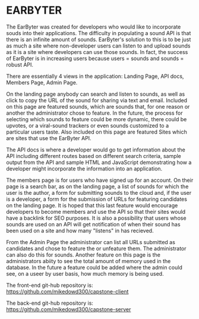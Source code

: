 # EARBYTER
The EarByter was created for developers who would like to incorporate souds into their applications. The difficulty in populating a sound API is that there is an infinite amount of sounds. EarByter's solution to this is to be just as much a site where non-developer users can listen to and upload sounds as it is a site where developers can use those sounds. In fact, the success of EarByter is in increasing users because users = sounds and sounds = robust API.

There are essentially 4 views in the application: Landing Page, API docs, Members Page, Admin Page.

On the landing page anybody can search and listen to sounds, as well as click to copy the URL of the sound for sharing via text and email. Included on this page are featured sounds, which are sounds that, for one reason or another the administrator chose to feature. In the future, the process for selecting which sounds to feature could be more dynamic, there could be upvotes, or a viral-sound trackers or even sounds customized to a particular users taste. Also included on this page are featured Sites which are sites that use the EarByter API.

The API docs is where a developer would go to get information about the API including different routes based on different search criteria, sample output from the API and sample HTML and JavaScript demonstrating how a developer might incorporate the information into an application.

The members page is for users who have signed up for an account. On their page is a search bar, as on the landing page, a list of sounds for which the user is the author, a form for submitting sounds to the cloud and, if the user is a developer, a form for the submission of URLs for featuring candidates on the landing page. It is hoped that this last feature would encourage developers to become members and use the API so that their sites would have a backlink for SEO purposes. It is also a possibility that users whose sounds are used on an API will get notification of when their sound has been used on a site and how many "listens" in has recieved.

From the Admin Page the administrator can list all URLs submitted as candidates and chose to feature the or unfeature them. The administrator can also do this for sounds. Another feature on this page is the administrators abiity to see the total amount of memory used in the database. In the future a feature could be added where the admin could see, on a useer by user basis, how much memory is being used.

The front-end git-hub repository is: https://github.com/mikedowd300/capstone-client

The back-end git-hub repository is: https://github.com/mikedowd300/capstone-server
